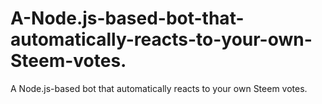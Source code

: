 # A-Node.js-based-bot-that-automatically-reacts-to-your-own-Steem-votes.
A Node.js-based bot that automatically reacts to your own Steem votes.
